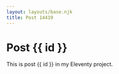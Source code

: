 ```yaml
---
layout: layouts/base.njk
title: Post 14419
---
```


# Post {{ id }}

This is post {{ id }} in my Eleventy project.
